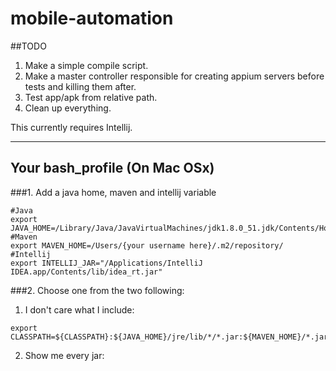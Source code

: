 # mobile-automation

##TODO
1. Make a simple compile script.
2. Make a master controller responsible for creating appium servers before tests and killing them after.
3. Test app/apk from relative path.
4. Clean up everything.


This currently requires Intellij.

____

## Your bash_profile (On Mac OSx)
###1. Add a java home, maven and intellij variable
```
#Java
export JAVA_HOME=/Library/Java/JavaVirtualMachines/jdk1.8.0_51.jdk/Contents/Home
#Maven
export MAVEN_HOME=/Users/{your username here}/.m2/repository/
#Intellij
export INTELLIJ_JAR="/Applications/IntelliJ IDEA.app/Contents/lib/idea_rt.jar"

```
###2. Choose one from the two following:
1. I don't care what I include:
```
export CLASSPATH=${CLASSPATH}:${JAVA_HOME}/jre/lib/*/*.jar:${MAVEN_HOME}/*.jar:${INTELLIJ_JAR}
```

2. Show me every jar:
```

```